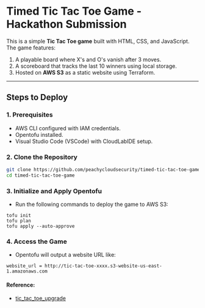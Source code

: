# Timed Tic Tac Toe Game - Hackathon Submission

This is a simple **Tic Tac Toe game** built with HTML, CSS, and JavaScript. The game features:
1. A playable board where X's and O's vanish after 3 moves.
2. A scoreboard that tracks the last 10 winners using local storage.
3. Hosted on **AWS S3** as a static website using Terraform.

---

## Steps to Deploy

### 1. Prerequisites
- AWS CLI configured with IAM credentials.
- Opentofu installed.
- Visual Studio Code (VSCode) with CloudLabIDE setup.

### 2. Clone the Repository
```bash
git clone https://github.com/peachycloudsecurity/timed-tic-tac-toe-game
cd timed-tic-tac-toe-game
```

### 3. Initialize and Apply Opentofu

- Run the following commands to deploy the game to AWS S3:
```
tofu init
tofu plan
tofu apply --auto-approve
```

### 4. Access the Game

- Opentofu will output a website URL like:

```
website_url = http://tic-tac-toe-xxxx.s3-website-us-east-1.amazonaws.com
```


#### Reference:

- [tic_tac_toe_upgrade](https://www.reddit.com/r/Bestvaluepicks/comments/1fmiwda/tic_tac_toe_upgrade/)